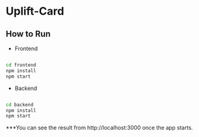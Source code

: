 # Uplift-Card

## How to Run

- Frontend

```bash

cd frontend
npm install
npm start

```

- Backend

```bash

cd backend
npm install
npm start

```

\*\*\*You can see the result from http://localhost:3000 once the app starts.
